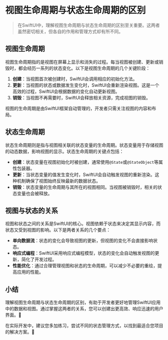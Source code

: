 ﻿# 视图生命周期与状态生命周期的区别

> 在SwiftUI中，理解视图生命周期与状态生命周期的区别至关重要。这两者虽然密切相关，但各自的作用和管理方式却有所不同。

## 视图生命周期

视图生命周期指的是视图在屏幕上显示和消失的过程。每当视图被创建、更新或销毁时，都会经历一系列的状态变化。以下是视图生命周期的几个关键阶段：

1. **创建**：当视图首次被创建时，SwiftUI会调用相应的初始化方法。
2. **更新**：当视图的状态或数据发生变化时，SwiftUI会重新渲染视图。这是一个高效的过程，SwiftUI会根据数据的变化自动更新视图。
3. **销毁**：当视图不再需要时，SwiftUI会释放相关资源，完成视图的销毁。

视图的生命周期是由SwiftUI框架自动管理的，开发者只需关注视图的内容和布局。

## 状态生命周期

状态生命周期则是指与视图相关联的状态变量的生命周期。状态变量用于存储视图的动态数据，影响视图的显示。状态生命周期的关键点包括：

- **创建**：状态变量在视图初始化时被创建，通常使用`@State`或`@StateObject`等属性包装器。
- **更新**：当状态变量的值发生变化时，SwiftUI会自动触发视图的重新渲染。这种机制确保了视图始终反映最新的数据状态。
- **销毁**：状态变量的生命周期与其所在的视图相同。当视图被销毁时，相关的状态变量也会被释放。

## 视图与状态的关系

视图和状态之间的关系是SwiftUI的核心。视图依赖于状态来决定其显示内容，而状态又受到视图的影响。以下是两者关系的几个要点：

- **单向数据流**：状态的变化会导致视图的更新，但视图的变化不会直接影响状态。
- **响应式编程**：SwiftUI采用响应式编程模型，状态的变化会自动触发视图的更新，简化了开发过程。
- **性能优化**：通过合理管理视图和状态的生命周期，可以减少不必要的重绘，提高应用的性能。

## 小结

理解视图生命周期与状态生命周期的区别，有助于开发者更好地管理SwiftUI应用中的数据和视图。通过掌握这两者的关系，您可以创建出更高效、响应迅速的用户界面。🎉

在实际开发中，建议您多加练习，尝试不同的状态管理方式，以找到最适合您项目的解决方案。💪



